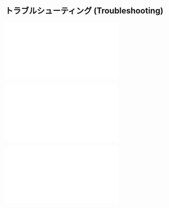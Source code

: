 ## トラブルシューティング (Troubleshooting)

![troubleshooting_11_infoOneComme](troubleshooting_11_infoOneComme.md)

![troubleshooting_12_infoOmikujiBot](troubleshooting_12_infoOmikujiBot.md)

![troubleshooting_13_infoWordParty](troubleshooting_13_infoWordParty.md)
